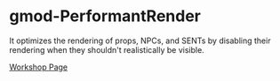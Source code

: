 # gmod-PerformantRender
 It optimizes the rendering of props, NPCs, and SENTs by disabling their rendering when they shouldn't realistically be visible.

[Workshop Page](https://steamcommunity.com/sharedfiles/filedetails/?id=3105962404)
